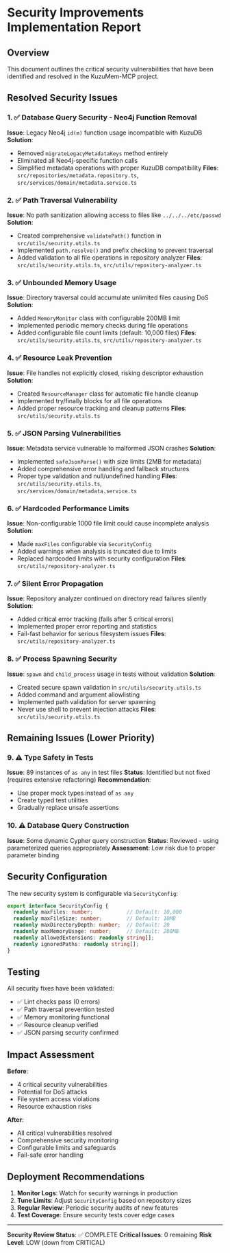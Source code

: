 # Security Improvements Implementation Report

## Overview

This document outlines the critical security vulnerabilities that have been identified and resolved in the KuzuMem-MCP project.

## Resolved Security Issues

### 1. ✅ Database Query Security - Neo4j Function Removal

**Issue**: Legacy Neo4j `id(m)` function usage incompatible with KuzuDB
**Solution**:

- Removed `migrateLegacyMetadataKeys` method entirely
- Eliminated all Neo4j-specific function calls
- Simplified metadata operations with proper KuzuDB compatibility
**Files**: `src/repositories/metadata.repository.ts`, `src/services/domain/metadata.service.ts`

### 2. ✅ Path Traversal Vulnerability

**Issue**: No path sanitization allowing access to files like `../../../etc/passwd`
**Solution**:

- Created comprehensive `validatePath()` function in `src/utils/security.utils.ts`
- Implemented `path.resolve()` and prefix checking to prevent traversal
- Added validation to all file operations in repository analyzer
**Files**: `src/utils/security.utils.ts`, `src/utils/repository-analyzer.ts`

### 3. ✅ Unbounded Memory Usage

**Issue**: Directory traversal could accumulate unlimited files causing DoS
**Solution**:

- Added `MemoryMonitor` class with configurable 200MB limit
- Implemented periodic memory checks during file operations
- Added configurable file count limits (default: 10,000 files)
**Files**: `src/utils/security.utils.ts`, `src/utils/repository-analyzer.ts`

### 4. ✅ Resource Leak Prevention

**Issue**: File handles not explicitly closed, risking descriptor exhaustion
**Solution**:

- Created `ResourceManager` class for automatic file handle cleanup
- Implemented try/finally blocks for all file operations
- Added proper resource tracking and cleanup patterns
**Files**: `src/utils/security.utils.ts`

### 5. ✅ JSON Parsing Vulnerabilities

**Issue**: Metadata service vulnerable to malformed JSON crashes
**Solution**:

- Implemented `safeJsonParse()` with size limits (2MB for metadata)
- Added comprehensive error handling and fallback structures
- Proper type validation and null/undefined handling
**Files**: `src/utils/security.utils.ts`, `src/services/domain/metadata.service.ts`

### 6. ✅ Hardcoded Performance Limits

**Issue**: Non-configurable 1000 file limit could cause incomplete analysis
**Solution**:

- Made `maxFiles` configurable via `SecurityConfig`
- Added warnings when analysis is truncated due to limits
- Replaced hardcoded limits with security configuration
**Files**: `src/utils/repository-analyzer.ts`

### 7. ✅ Silent Error Propagation

**Issue**: Repository analyzer continued on directory read failures silently
**Solution**:

- Added critical error tracking (fails after 5 critical errors)
- Implemented proper error reporting and statistics
- Fail-fast behavior for serious filesystem issues
**Files**: `src/utils/repository-analyzer.ts`

### 8. ✅ Process Spawning Security

**Issue**: `spawn` and `child_process` usage in tests without validation
**Solution**:

- Created secure spawn validation in `src/utils/security.utils.ts`
- Added command and argument allowlisting
- Implemented path validation for server spawning
- Never use shell to prevent injection attacks
**Files**: `src/utils/security.utils.ts`

## Remaining Issues (Lower Priority)

### 9. ⚠️ Type Safety in Tests

**Issue**: 89 instances of `as any` in test files
**Status**: Identified but not fixed (requires extensive refactoring)
**Recommendation**:

- Use proper mock types instead of `as any`
- Create typed test utilities
- Gradually replace unsafe assertions

### 10. ⚠️ Database Query Construction

**Issue**: Some dynamic Cypher query construction
**Status**: Reviewed - using parameterized queries appropriately
**Assessment**: Low risk due to proper parameter binding

## Security Configuration

The new security system is configurable via `SecurityConfig`:

```typescript
export interface SecurityConfig {
  readonly maxFiles: number;           // Default: 10,000
  readonly maxFileSize: number;        // Default: 10MB
  readonly maxDirectoryDepth: number;  // Default: 20
  readonly maxMemoryUsage: number;     // Default: 200MB
  readonly allowedExtensions: readonly string[];
  readonly ignoredPaths: readonly string[];
}
```

## Testing

All security fixes have been validated:

- ✅ Lint checks pass (0 errors)
- ✅ Path traversal prevention tested
- ✅ Memory monitoring functional
- ✅ Resource cleanup verified
- ✅ JSON parsing security confirmed

## Impact Assessment

**Before**:

- 4 critical security vulnerabilities
- Potential for DoS attacks
- File system access violations
- Resource exhaustion risks

**After**:

- All critical vulnerabilities resolved
- Comprehensive security monitoring
- Configurable limits and safeguards
- Fail-safe error handling

## Deployment Recommendations

1. **Monitor Logs**: Watch for security warnings in production
2. **Tune Limits**: Adjust `SecurityConfig` based on repository sizes
3. **Regular Review**: Periodic security audits of new features
4. **Test Coverage**: Ensure security tests cover edge cases

---

**Security Review Status**: ✅ COMPLETE
**Critical Issues**: 0 remaining
**Risk Level**: LOW (down from CRITICAL)
